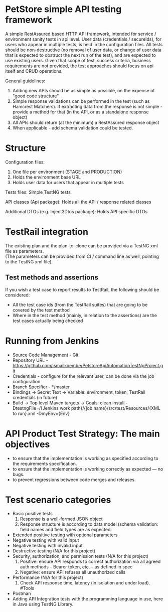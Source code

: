 # PetStore simple API testing framework

A simple RestAssured based HTTP API framework, intended for service / environment
sanity tests in api level.
User data (credentials / secureIds), for users who appear in multiple tests, 
is held in the configuration files.
All tests should be non-destructive (no removal of user data, or change of user data that is 
expected to obstruct the next run of the test), and are expected to use existing users.
Given that scope of test, success criteria, business requirements are not provided, 
the test approaches should focus on api itself and CRUD operations.


General guidelines:
1. Adding new APIs should be as simple as possible, on the expense of "good code structure"
2. Simple response validations can be performed in the test (such as Hamcrest Matchers). 
   If extracting data from the response is not simple - provide a method for that 
   (in the API, or as a standalone response object)
3. All APIs should return (at the minimum) a RestAssured response object
4. When applicable - add schema validation could be tested.

# Structure
Configuration files:
1. One file per environment (STAGE and PRODUCTION)
2. Holds the environment base URL
3. Holds user data for users that appear in multiple tests


Tests files:
Simple TestNG tests

API classes (Api package):
Holds all the API / response related classes

Additional DTOs (e.g. Inject3Dtos package):
Holds API specific DTOs


# TestRail integration
 
The existing plan and the plan-to-clone can be provided via a TestNG xml file as parameters.  
(The parameters can be provided from CI / command line as well, pointing to the TestNG xml file).

## Test methods and assertions
If you wish a test case to report results to TestRail, the following should be considered:
- All the test case ids (from the TestRail suites) that are going to be covered by the test method
- Where in the test method (mainly, in relation to the assertions) are the test cases actually being checked


# Running from Jenkins
- Source Code Management - Git
- Repository URL - https://github.com/ismailkoembe/PetstoreApiAutomationTestNgProject.git
- Credentials - configure for the relevant user, can be done via the job configuration
- Branch Specifier - */master
- Bindings -> Secret Text -> Variable: environment, token, TestRail credentials (in future) 
- Build -> Top level Maven targets -> Goals: clean install -DtestngFile=/{Jenkins work path}/{job name}/src/test/Resources/{XML to run}.xml -DmyEnv={Env}


# API Product Test Strategy: The main objectives
- to ensure that the implementation is working as specified according to the requirements specification.
- to ensure that the implementation is working correctly as expected — no bugs.
- to prevent regressions between code merges and releases.
# Test scenario categories
- Basic positive tests
   1. Response is a well-formed JSON object
   2. Response structure is according to data model 
      (schema validation: field names and field types are as expected.
- Extended positive testing with optional parameters
- Negative testing with valid input
- Negative testing with invalid input
- Destructive testing (N/A for this project)
- Security, authorization, and permission tests (N/A for this project)
    1. Positive: ensure API responds to correct authorization via all agreed auth
      methods – Bearer token, etc. – as defined in spec
    2. Negative: ensure API refuses all unauthorized calls
- Performance (N/A for this project)
    1. Check API response time, latency (in isolation and under load).  
#Tools
- Postman 
- Adding API Integration tests with the programming language in use,
here in Java using TestNG Library.